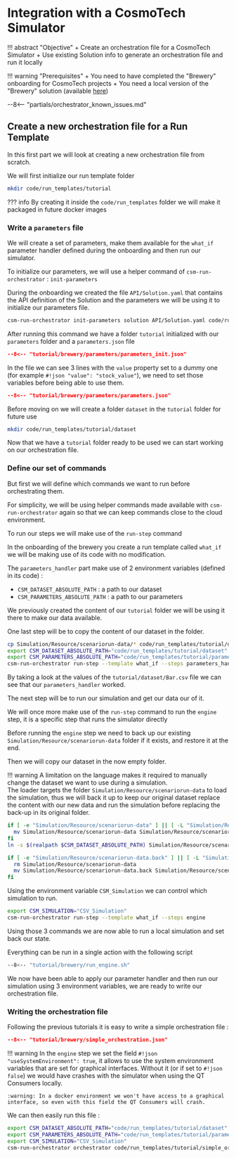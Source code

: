 # Integration with a CosmoTech Simulator

!!! abstract "Objective"
    + Create an orchestration file for a CosmoTech Simulator
    + Use existing Solution info to generate an orchestration file and run it locally

!!! warning "Prerequisites"
    + You need to have completed the "Brewery" onboarding for CosmoTech projects
    + You need a local version of the "Brewery" solution (available [here](https://github.com/Cosmo-Tech/onboarding-brewery-solution))

--8<-- "partials/orchestrator_known_issues.md"

## Create a new orchestration file for a Run Template

In this first part we will look at creating a new orchestration file from scratch.

We will first initialize our run template folder

```bash title="create tutorial run template folder"
mkdir code/run_templates/tutorial
```

??? info
    By creating it inside the `code/run_templates` folder we will make it packaged in future docker images

### Write a `parameters` file

We will create a set of parameters, make them available for the `what_if` parameter handler defined during the onboarding and then run our simulator.

To initialize our parameters, we will use a helper command of `csm-run-orchestrator` : `init-parameters`

During the onboarding we created the file `API/Solution.yaml` that contains the API definition of the Solution and the parameters we will be using it to initialize our parameters file. 

```bash title="Initialize parameters.json"
csm-run-orchestrator init-parameters solution API/Solution.yaml code/run_templates/tutorial/parameters what_if --no-write-csv --write-json
```

After running this command we have a folder `tutorial` initialized with our `parameters` folder and a `parameters.json` file

```json title="code/run_templates/tutorial/parameters/parameters.json" linenums="1"
--8<-- "tutorial/brewery/parameters/parameters_init.json"
```

In the file we can see 3 lines with the `value` property set to a dummy one (for example `#!json "value": "stock_value"`), we need to set those variables before being able to use them.

```json title="updated parameters.json" linenums="1" hl_lines="4 10 16"
--8<-- "tutorial/brewery/parameters/parameters.json"
```

Before moving on we will create a folder `dataset` in the `tutorial` folder for future use

```bash
mkdir code/run_templates/tutorial/dataset
```

Now that we have a `tutorial` folder ready to be used we can start working on our orchestration file.

### Define our set of commands

But first we will define which commands we want to run before orchestrating them.

For simplicity, we will be using helper commands made available with `csm-run-orchestrator` again so that we can keep commands close to the cloud environment.

To run our steps we will make use of the `run-step` command

In the onboarding of the brewery you create a run template called `what_if` we will be making use of its code with no modification.

The `parameters_handler` part make use of 2 environment variables (defined in its code) :

+ `CSM_DATASET_ABSOLUTE_PATH` : a path to our dataset  
+ `CSM_PARAMETERS_ABSOLUTE_PATH` : a path to our parameters

We previously created the content of our `tutorial` folder we will be using it there to make our data available.

One last step will be to copy the content of our dataset in the folder.

```bash title="run parameter handler step"
cp Simulation/Resource/scenariorun-data/* code/run_templates/tutorial/dataset
export CSM_DATASET_ABSOLUTE_PATH="code/run_templates/tutorial/dataset"
export CSM_PARAMETERS_ABSOLUTE_PATH="code/run_templates/tutorial/parameters"
csm-run-orchestrator run-step --template what_if --steps parameters_handler
```

By taking a look at the values of the `tutorial/dataset/Bar.csv` file we can see that our `parameters_handler` worked.

The next step will be to run our simulation and get our data our of it.

We will once more make use of the `run-step` command to run the `engine` step, it is a specific step that runs the simulator directly

Before running the `engine` step we need to back up our existing `Simulation/Resource/scenariorun-data` folder if it exists, and restore it at the end.

Then we will copy our dataset in the now empty folder.

!!! warning
    A limitation on the language makes it required to manually change the dataset we want to use during a simulation.  
    The loader targets the folder `Simulation/Resource/scenariorun-data` to load the simulation, 
    thus we will back it up to keep our original dataset replace the content with our new data and run the simulation 
    before replacing the back-up in its original folder.

```bash title="Back up scenariorun-data"
if [ -e "Simulation/Resource/scenariorun-data" ] || [ -L "Simulation/Resource/scenariorun-data" ]; then
  mv Simulation/Resource/scenariorun-data Simulation/Resource/scenariorun-data.back
fi 
ln -s $(realpath $CSM_DATASET_ABSOLUTE_PATH) Simulation/Resource/scenariorun-data
```

```bash title="restore scenariorun-data"
if [ -e "Simulation/Resource/scenariorun-data.back" ] || [ -L "Simulation/Resource/scenariorun-data.back" ]; then
  rm Simulation/Resource/scenariorun-data 
  mv Simulation/Resource/scenariorun-data.back Simulation/Resource/scenariorun-data 
fi
```

Using the environment variable `CSM_Simulation` we can control which simulation to run.

```bash title="run simulation"
export CSM_SIMULATION="CSV_Simulation"
csm-run-orchestrator run-step --template what_if --steps engine
```

Using those 3 commands we are now able to run a local simulation and set back our state.

Everything can be run in a single action with the following script
```bash title="code/run_templates//tutorial/run_engine.sh"
--8<-- "tutorial/brewery/run_engine.sh"
```

We now have been able to apply our parameter handler and then run our simulation using 3 environment variables, 
we are ready to write our orchestration file.

### Writing the orchestration file

Following the previous tutorials it is easy to write a simple orchestration file :

```json title="code/run_templates/tutorial/simple_orchestration.json" 
--8<-- "tutorial/brewery/simple_orchestration.json"
```

!!! warning
    In the `engine` step we set the field `#!json "useSystemEnvironment": true`, 
    it allows to use the system environment variables that are set for graphical interfaces.
    Without it (or if set to `#!json false`) we would have crashes with the simulator when using the QT Consumers locally.
    
    :warning: In a docker environment we won't have access to a graphical interface, so even with this field the QT Consumers will crash.


We can then easily run this file :

```bash title="run simple_orchestration.json" 
export CSM_DATASET_ABSOLUTE_PATH="code/run_templates/tutorial/dataset"
export CSM_PARAMETERS_ABSOLUTE_PATH="code/run_templates/tutorial/parameters"
export CSM_SIMULATION="CSV_Simulation"
csm-run-orchestrator orchestrator code/run_templates/tutorial/simple_orchestration.json
```